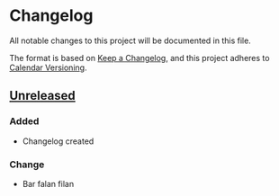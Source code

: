 # Changelog
All notable changes to this project will be documented in this file.

The format is based on [Keep a Changelog](https://keepachangelog.com/en/1.0.0/),
and this project adheres to [Calendar Versioning](https://calver.org/#scheme).

## [Unreleased]

### Added
- Changelog created

### Change
- Bar falan filan

[Unreleased]: https://github.com/murat/gomstore/master